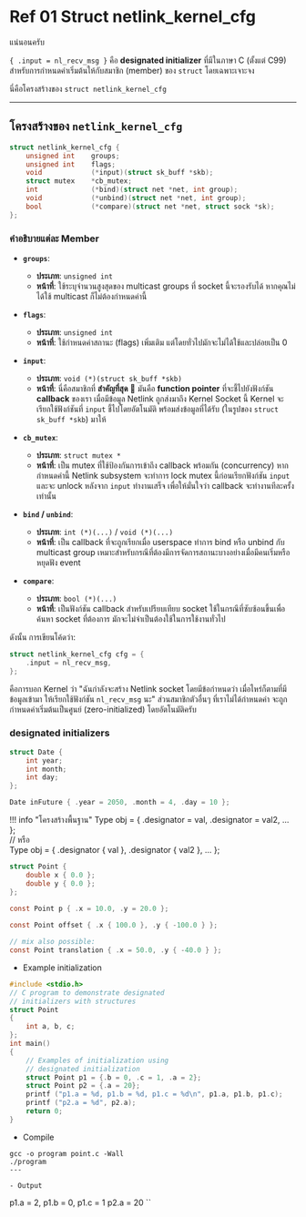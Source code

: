# Ref 01 Struct  netlink_kernel_cfg

แน่นอนครับ

`{ .input = nl_recv_msg }` คือ  **designated initializer** ที่มีในภาษา C (ตั้งแต่ C99) สำหรับการกำหนดค่าเริ่มต้นให้กับสมาชิก (member) ของ `struct` โดยเฉพาะเจาะจง

นี่คือโครงสร้างของ `struct netlink_kernel_cfg` 


-----

## โครงสร้างของ `netlink_kernel_cfg`

```c
struct netlink_kernel_cfg {
    unsigned int    groups;
    unsigned int    flags;
    void            (*input)(struct sk_buff *skb);
    struct mutex    *cb_mutex;
    int             (*bind)(struct net *net, int group);
    void            (*unbind)(struct net *net, int group);
    bool            (*compare)(struct net *net, struct sock *sk);
};
```

### คำอธิบายแต่ละ Member

  * **`groups`**:

      * **ประเภท**: `unsigned int`
      * **หน้าที่**: ใช้ระบุจำนวนสูงสุดของ multicast groups ที่ socket นี้จะรองรับได้ หากคุณไม่ได้ใช้ multicast ก็ไม่ต้องกำหนดค่านี้

  * **`flags`**:

      * **ประเภท**: `unsigned int`
      * **หน้าที่**: ใช้กำหนดค่าสถานะ (flags) เพิ่มเติม แต่โดยทั่วไปมักจะไม่ได้ใช้และปล่อยเป็น 0

  * **`input`**:

      * **ประเภท**: `void (*)(struct sk_buff *skb)`
      * **หน้าที่**: นี่คือสมาชิกที่ **สำคัญที่สุด** 💯 มันคือ **function pointer** ที่จะชี้ไปยังฟังก์ชัน **callback** ของเรา เมื่อมีข้อมูล Netlink ถูกส่งมาถึง Kernel Socket นี้ Kernel จะเรียกใช้ฟังก์ชันที่ `input` ชี้ไปโดยอัตโนมัติ พร้อมส่งข้อมูลที่ได้รับ (ในรูปของ `struct sk_buff *skb`) มาให้

  * **`cb_mutex`**:

      * **ประเภท**: `struct mutex *`
      * **หน้าที่**: เป็น mutex ที่ใช้ป้องกันการเข้าถึง callback พร้อมกัน (concurrency) หากกำหนดค่านี้ Netlink subsystem จะทำการ lock mutex นี้ก่อนเรียกฟังก์ชัน `input` และจะ unlock หลังจาก `input` ทำงานเสร็จ เพื่อให้มั่นใจว่า callback จะทำงานทีละครั้งเท่านั้น

  * **`bind` / `unbind`**:

      * **ประเภท**: `int (*)(...)` / `void (*)(...)`
      * **หน้าที่**: เป็น callback ที่จะถูกเรียกเมื่อ userspace ทำการ bind หรือ unbind กับ multicast group เหมาะสำหรับกรณีที่ต้องมีการจัดการสถานะบางอย่างเมื่อมีคนเริ่มหรือหยุดฟัง event

  * **`compare`**:

      * **ประเภท**: `bool (*)(...)`
      * **หน้าที่**: เป็นฟังก์ชัน callback สำหรับเปรียบเทียบ socket ใช้ในกรณีที่ซับซ้อนขึ้นเพื่อค้นหา socket ที่ต้องการ มักจะไม่จำเป็นต้องใช้ในการใช้งานทั่วไป

ดังนั้น การเขียนโค้ดว่า:

```c
struct netlink_kernel_cfg cfg = {
    .input = nl_recv_msg,
};
```

คือการบอก Kernel ว่า "ฉันกำลังจะสร้าง Netlink socket โดยมีข้อกำหนดว่า เมื่อไหร่ก็ตามที่มีข้อมูลเข้ามา ให้เรียกใช้ฟังก์ชัน `nl_recv_msg` นะ" ส่วนสมาชิกตัวอื่นๆ ที่เราไม่ได้กำหนดค่า จะถูกกำหนดค่าเริ่มต้นเป็นศูนย์ (zero-initialized) โดยอัตโนมัติครับ


### designated initializers

```c
struct Date {
    int year;
    int month;
    int day;
};

Date inFuture { .year = 2050, .month = 4, .day = 10 };
```

!!! info "โครงสร้างพื้นฐาน"
    Type obj = { .designator = val, .designator = val2, ... };  
    // หรือ  
    Type obj = { .designator { val }, .designator { val2 }, ... };

```c title="example"
struct Point { 
    double x { 0.0 };
    double y { 0.0 };
};

const Point p { .x = 10.0, .y = 20.0 };
 
const Point offset { .x { 100.0 }, .y { -100.0 } };

// mix also possible:
const Point translation { .x = 50.0, .y { -40.0 } };
```

- Example initialization
```c "point.c"
#include <stdio.h>
// C program to demonstrate designated
// initializers with structures
struct Point
{
    int a, b, c;
};
int main()
{
    // Examples of initialization using
    // designated initialization
    struct Point p1 = {.b = 0, .c = 1, .a = 2};
    struct Point p2 = {.a = 20};
    printf ("p1.a = %d, p1.b = %d, p1.c = %d\n", p1.a, p1.b, p1.c);
    printf ("p2.a = %d", p2.a);
    return 0;
}
```

- Compile
```
gcc -o program point.c -Wall
./program
---

- Output
```
p1.a = 2, p1.b = 0, p1.c = 1
p2.a = 20
``
